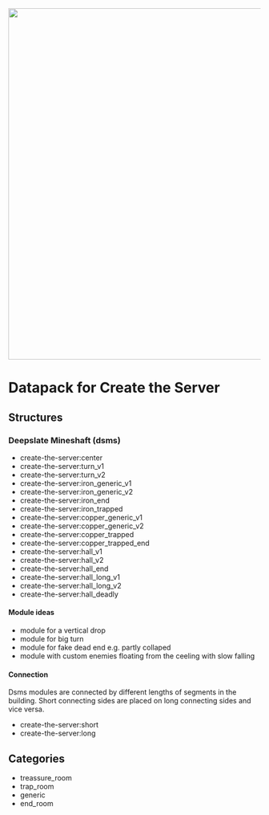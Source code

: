 <img src="https://cdn.discordapp.com/attachments/789869826397962271/1111774777091301426/Create_the_Server.png"  width="700">

# Datapack for Create the Server

## Structures

### Deepslate Mineshaft (dsms)

  - create-the-server:center
  - create-the-server:turn_v1
  - create-the-server:turn_v2
  - create-the-server:iron_generic_v1
  - create-the-server:iron_generic_v2
  - create-the-server:iron_end
  - create-the-server:iron_trapped
  - create-the-server:copper_generic_v1
  - create-the-server:copper_generic_v2
  - create-the-server:copper_trapped
  - create-the-server:copper_trapped_end
  - create-the-server:hall_v1
  - create-the-server:hall_v2
  - create-the-server:hall_end
  - create-the-server:hall_long_v1
  - create-the-server:hall_long_v2
  - create-the-server:hall_deadly

#### Module ideas

- module for a vertical drop
- module for big turn
- module for fake dead end e.g. partly collaped
- module with custom enemies floating from the ceeling with slow falling

#### Connection

Dsms modules are connected by different lengths of segments in the building. Short connecting sides are placed on long connecting sides and vice versa.

- create-the-server:short
- create-the-server:long

## Categories

- treassure_room
- trap_room
- generic
- end_room


